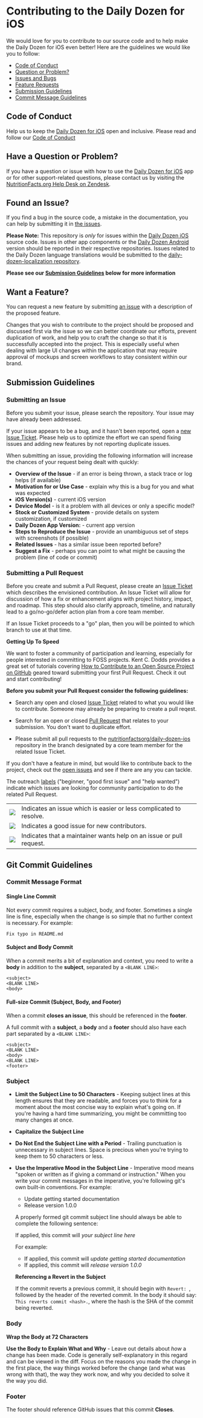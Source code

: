 Contributing to the Daily Dozen for iOS
=======================================

We would love for you to contribute to our source code and to help make the Daily Dozen for iOS even better!  Here are the guidelines we would like you to follow:

 - [Code of Conduct](#coc)
 - [Question or Problem?](#question)
 - [Issues and Bugs](#issue)
 - [Feature Requests](#feature)
 - [Submission Guidelines](#submit)
 - [Commit Message Guidelines](#commit)

<a name="coc"></a> Code of Conduct
----------------------------------

Help us to keep the [Daily Dozen for iOS][daily-dozen-ios] open and inclusive.  Please read and follow our [Code of Conduct][coc]

<a name="question"></a> Have a Question or Problem?
---------------------------------------------------

If you have a question or issue with how to use the [Daily Dozen for iOS][daily-dozen-ios] app or for other support-related questions, please contact us by visiting the [NutritionFacts.org Help Desk on Zendesk][zendesk].

<a name="issue"></a> Found an Issue?
------------------------------------

If you find a bug in the source code, a mistake in the documentation, you can help by submitting it in [the issues][issues].

**Please Note:** This repository is *only* for issues within the [Daily Dozen iOS][daily-dozen-ios] source code. Issues in other app components or the [Daily Dozen Android][daily-dozen-android] version should be reported in their respective repositories. Issues related to the Daily Dozen language translations would be submitted to the [daily-dozen-localization repository](https://github.com/nutritionfactsorg/daily-dozen-localization).

**Please see our [Submission Guidelines](#submit) below for more information**

<a name="feature"></a> Want a Feature?
--------------------------------------

You can request a new feature by submitting [an issue][issue] with a description of the proposed feature.

Changes that you wish to contribute to the project should be proposed and discussed first via the issue so we can better coordinate our efforts, prevent duplication of work, and help you to craft the change so that it is successfully accepted into the project.  This is especially useful when dealing with large UI changes within the application that may require approval of mockups and screen workflows to stay consistent within our brand.

<a name="submit"></a> Submission Guidelines
-------------------------------------------

### Submitting an Issue

Before you submit your issue, please search the repository.  Your issue may have already been addressed.

If your issue appears to be a bug, and it hasn't been reported, open a [new Issue Ticket][issue]. Please help us to optimize the effort we can spend fixing issues and adding new features by not reporting duplicate issues.

When submitting an issue, providing the following information will increase the chances of your request being dealt with quickly:

* **Overview of the Issue** - if an error is being thrown, a stack trace or log helps (if available)
* **Motivation for or Use Case** - explain why this is a bug for you and what was expected
* **iOS Version(s)** - current iOS version
* **Device Model** - is it a problem with all devices or only a specific model?
* **Stock or Customized System** - provide details on system customization, if customized
* **Daily Dozen App Version:** - current app version
* **Steps to Reproduce the Issue** - provide an unambiguous set of steps with screenshots (if possible)
* **Related Issues** - has a similar issue been reported before?
* **Suggest a Fix** - perhaps you can point to what might be causing the problem (line of code or commit)

### Submitting a Pull Request

Before you create and submit a Pull Request, please create an [Issue Ticket][issue] which describes the envisioned contribution. An Issue Ticket will allow for discussion of how a fix or enhancement aligns with project history, impact, and roadmap. This step should also clarify approach, timeline, and naturally lead to a go/no-go/defer action plan from a core team member.

If an Issue Ticket proceeds to a "go" plan, then you will be pointed to which branch to use at that time.

**Getting Up To Speed**

We want to foster a community of participation and learning, especially for people interested in committing to FOSS projects. Kent C. Dodds provides a great set of tutorials covering [How to Contribute to an Open Source Project on GitHub][contribute-os] geared toward submitting your first Pull Request.  Check it out and start contributing!  

**Before you submit your Pull Request consider the following guidelines:**

* Search any open and closed [Issue Ticket][issue] related to what you would like to contribute. Someone may already be preparing to create a pull reqest.

* Search for an open or closed [Pull Request][pr] that relates to your submission.  You don't want to duplicate effort.

* Please submit all pull requests to the [nutritionfactsorg/daily-dozen-ios][daily-dozen-ios] repository in the branch designated by a core team member for the related Issue Ticket.

If you don't have a feature in mind, but would like to contribute back to the project, check out the [open issues][issues] and see if there are any you can tackle. 

The outreach [labels](https://github.com/nutritionfactsorg/daily-dozen-ios/issues/labels) ("beginner, "good first issue" and "help wanted") indicate which issues are looking for community participation to do the related Pull Request.

| | |
|--------|---------------------|
| ![][lbl-beginner]    | Indicates an issue which is easier or less complicated to resolve. |
| ![][lbl-good-first]  | Indicates a good issue for new contributors. |
| ![][lbl-help-wanted] | Indicates that a maintainer wants help on an issue or pull request. |

<a name="commit"></a> Git Commit Guidelines
-------------------------------------------

### Commit Message Format

#### Single Line Commit

Not every commit requires a subject, body, and footer. Sometimes a single line is fine, especially when the change is so simple that no further context is necessary. For example:

```
Fix typo in README.md
```

#### Subject and Body Commit

When a commit merits a bit of explanation and context, you need to write a **body** in addition to the **subject**, separated by a ```<BLANK LINE>```:

```
<subject>
<BLANK LINE>
<body>
```

#### Full-size Commit (Subject, Body, and Footer)

When a commit **closes an issue**, this should be referenced in the **footer**.

A full commit with a **subject**, a **body** and a **footer** should also have each part separated by a ```<BLANK LINE>```:

```
<subject>
<BLANK LINE>
<body>
<BLANK LINE>
<footer>
```

### Subject

* **Limit the Subject Line to 50 Characters** - Keeping subject lines at this length ensures that they are readable, and forces you to think for a moment about the most concise way to explain what's going on.  If you're having a hard time summarizing, you might be committing too many changes at once.

* **Capitalize the Subject Line**

* **Do Not End the Subject Line with a Period** - Trailing punctuation is unnecessary in subject lines. Space is precious when you're trying to keep them to 50 characters or less.

* **Use the Imperative Mood in the Subject Line** - Imperative mood means "spoken or written as if giving a command or instruction." When you write your commit messages in the imperative, you're following git's own built-in conventions. For example:

	* Update getting started documentation
	* Release version 1.0.0

	A properly formed git commit subject line should always be able to complete the following sentence:
	
	If applied, this commit will *your subject line here*
	
	For example:
	
	* If applied, this commit will *update getting started documentation*
	* If applied, this commit will *release version 1.0.0*

	**Referencing a Revert in the Subject**
	
	If the commit reverts a previous commit, it should begin with `Revert: `, followed by the header of the reverted commit. In 	the body it should say: `This reverts commit <hash>.`, where the hash is the SHA of the commit being reverted.

### Body

**Wrap the Body at 72 Characters**

**Use the Body to Explain What and Why** - Leave out details about *how* a change has been made. Code is generally self-explanatory in this regard and can be viewed in the diff. Focus on the reasons you made the change in the first place, the way things worked before the change (and what was wrong with that), the way they work now, and why you decided to solve it the way you did.

### Footer
The footer should reference GitHub issues that this commit **Closes**.

[daily-dozen-android]: https://github.com/nutritionfactsorg/daily-dozen-android "Daily Dozen for Android"
[daily-dozen-ios]: https://github.com/nutritionfactsorg/daily-dozen-ios "Daily Dozen for iOS"
[nutritionfacts.org]: http://nutritionfacts.org "NutritionFacts.org - The Latest in Nutrition Research"
[coc]: https://github.com/nutritionfactsorg/daily-dozen-ios/blob/master/CODE_OF_CONDUCT.md "Code of Conduct"
[zendesk]: http://nutritionfacts.zendesk.com "NutritionFacts.org Help Desk"
[slack-dev]: https://nutritionfacts.slack.com/messages/development/ "#Development on Slack"
[issues]: https://github.com/nutritionfactsorg/daily-dozen-ios/issues "Daily Dozen for iOS Issues"
[issue]: https://github.com/nutritionfactsorg/daily-dozen-ios/issues/new "Create an Issue"
[pr]: https://github.com/nutritionfactsorg/daily-dozen-ios/pulls "Pull Requests"
[contribute-os]: https://egghead.io/courses/how-to-contribute-to-an-open-source-project-on-github "How to Contribute to an Open Source Project on GitHub"
[cremail]: mailto:christi@nutritionfacts.org?subject=Slack%20#Development%20Invitation


<!-- LABELS -->

[lbl-beginner]:CONTRIBUTING_files/lbl-beginner.svg
[src-beginner]:https://labl.es/svg?text=beginner&bgcolor=128a0c

[lbl-good-first]:CONTRIBUTING_files/lbl-good-first.svg
[src-good-first]:https://labl.es/svg?text=good%20first%20issue&bgcolor=128a0c

[lbl-help-wanted]:CONTRIBUTING_files/lbl-help-wanted.svg
[src-help-wanted]:https://labl.es/svg?text=help%20wanted&bgcolor=128a0c